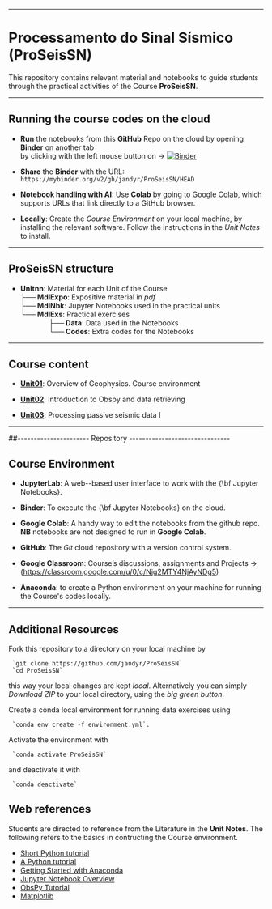 ----
# Processamento do Sinal Sísmico (ProSeisSN)

This repository contains relevant material and notebooks to guide students through the practical activities of the Course **ProSeisSN**.

----
## Running the course codes on the cloud
- **Run** the notebooks from this **GitHub** Repo on the cloud by opening **Binder** on another tab \
  by clicking with the left mouse button on $\rightarrow$ 
[![Binder](https://mybinder.org/badge_logo.svg)](https://mybinder.org/v2/gh/jandyr/ProSeisSN/HEAD)

- **Share** the **Binder** with the URL:\
     `https://mybinder.org/v2/gh/jandyr/ProSeisSN/HEAD`
  
- **Notebook handling with AI**: Use **Colab** by going to  [Google Colab](https://colab.research.google.com/), which supports URLs that link directly to a GitHub browser.
 
- **Locally**: Create the *Course Environment* on your local machine, by installing the relevant software. Follow the instructions in the *Unit Notes* to install.

----

## ProSeisSN structure

- **Unit**$\mathbf{nn}$: Material for each Unit of the Course \
 **├── MdlExpo**: Expositive material in *pdf* \
 **├── MdlNbk**:  Jupyter Notebooks used in the practical units \
 **└── MdlExs**:  Practical exercises \
 **$\qquad$ $\quad$ ├── Data**: Data used in the Notebooks \
 **$\qquad$ $\quad$ └── Codes**: Extra codes for the Notebooks 

---
## Course content

- [**Unit01**](https://github.com/jandyr/ProSeisSN/tree/main/Unit01): Overview of Geophysics. Course environment

- [**Unit02**](https://github.com/jandyr/ProSeisSN/tree/main/Unit02): Introduction to Obspy and data retrieving

- [**Unit03**](https://github.com/jandyr/ProSeisSN/tree/main/Unit03): Processing passive seismic data I

---
##---------------------- Repository  -------------------------------
 
## Course Environment

- **JupyterLab**: A web--based user interface to work with the {\bf Jupyter Notebooks}.

- **Binder**: To execute the {\bf Jupyter Notebooks} on the cloud.

- **Google Colab**: A handy way to edit the notebooks from the github repo. **NB** notebooks are not designed to run in **Google Colab**.

- **GitHub**: The *Git* cloud repository with a version control system.

- **Google Classroom**: Course’s discussions, assignments and Projects $\rightarrow$ (https://classroom.google.com/u/0/c/Njg2MTY4NjAyNDg5)

- **Anaconda**: to create a Python environment on your machine for running the Course's codes locally.

---
## Additional Resources

Fork this repository to a directory on your local machine by

     `git clone https://github.com/jandyr/ProSeisSN`
     `cd ProSeisSN`

this way your local changes are kept *local*. Alternatively you can simply *Download ZIP* to your local directory, using the *big green button*.

Create a conda local environment for running data exercises using

     `conda env create -f environment.yml`.

Activate the environment with

     `conda activate ProSeisSN`

and deactivate it with

     `conda deactivate`

## Web references

Students are directed to reference from the Literature in the **Unit Notes**. The following refers to the basics in contructing the Course environment.

* [Short Python tutorial](https://swcarpentry.github.io/python-novice-inflammation/index.html)
* [A Python tutorial](https://github.com/ehmatthes/intro_programming)
* [Getting Started with Anaconda](https://docs.anaconda.com/anaconda/user-guide/getting-started/)
* [Jupyter Notebook Overview](https://jupyter-notebook.readthedocs.io/en/stable/)
* [ObsPy Tutorial](https://docs.obspy.org/tutorial/)
* [Matplotlib]([https://docs.obspy.org/tutorial/](https://nbviewer.org/github/matplotlib/AnatomyOfMatplotlib/tree/master/))
